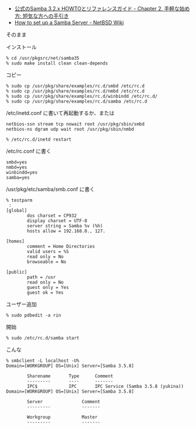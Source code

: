 * [公式のSamba 3.2.x HOWTOとリファレンスガイド - Chapter&#160;2.&#160;手軽な始め方: 短気な方への手引き](http://www.samba.gr.jp/project/translation/Samba3-HOWTO/FastStart.html)
* [How to set up a Samba Server - NetBSD Wiki](http://wiki-static.aydogan.net/How_to_set_up_a_Samba_Server)

そのまま


インストール

    % cd /usr/pkgsrc/net/samba35
    % sudo make install clean clean-depends

コピー

    % sudo cp /usr/pkg/share/examples/rc.d/smbd /etc/rc.d
    % sudo cp /usr/pkg/share/examples/rc.d/nmbd /etc/rc.d
    % sudo cp /usr/pkg/share/examples/rc.d/winbindd /etc/rc.d/
    % sudo cp /usr/pkg/share/examples/rc.d/samba /etc/rc.d


/etc/inetd.conf に書いて再起動するか、または

    netbios-ssn stream tcp nowait root /usr/pkg/sbin/smbd
    netbios-ns dgram udp wait root /usr/pkg/sbin/nmbd

    % /etc/rc.d/inetd restart


/etc/rc.conf に書く

    smbd=yes
    nmbd=yes
    winbindd=yes
    samba=yes

/usr/pkg/etc/samba/smb.conf に書く

    % testparm
     :
    [global]
            dos charset = CP932
            display charset = UTF-8
            server string = Samba %v (%h)
            hosts allow = 192.168.0., 127.
    
    [homes]
            comment = Home Directories
            valid users = %S
            read only = No
            browseable = No

    [public]
            path = /usr
            read only = No
            guest only = Yes
            guest ok = Yes


ユーザー追加

    % sudo pdbedit -a rin

開始

    % sudo /etc/rc.d/samba start

こんな

    % smbclient -L localhost -U%
    Domain=[WORKGROUP] OS=[Unix] Server=[Samba 3.5.8]
    
            Sharename       Type      Comment
            ---------       ----      -------
            IPC$            IPC       IPC Service (Samba 3.5.8 (yukina))
    Domain=[WORKGROUP] OS=[Unix] Server=[Samba 3.5.8]
    
            Server               Comment
            ---------            -------
    
            Workgroup            Master
            ---------            -------
